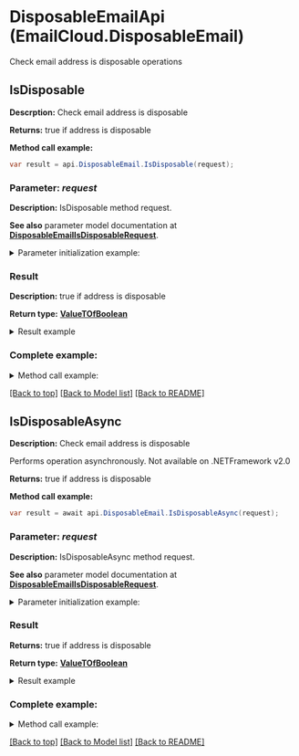 # DisposableEmailApi (EmailCloud.DisposableEmail)

Check email address is disposable operations

<a name="IsDisposable"></a>
## IsDisposable
**Descrption:** Check email address is disposable             


**Returns:** true if address is disposable

**Method call example:**
```csharp
var result = api.DisposableEmail.IsDisposable(request);
```

### Parameter: *request*

**Description:** IsDisposable method request.

**See also** parameter model documentation at [**DisposableEmailIsDisposableRequest**](DisposableEmailIsDisposableRequest.md).

<details>
    <summary>Parameter initialization example:</summary>

```csharp
var request = new DisposableEmailIsDisposableRequest
{ 
    Address = "example@mailcatch.com"
};
```

</details>

### Result

**Description:** true if address is disposable

**Return type:** [**ValueTOfBoolean**](ValueTOfBoolean.md)

<details>
    <summary>Result example</summary>

```csharp
result = ;
```

</details>

### Complete example:

<details>
    <summary>Method call example:</summary>

```csharp
var api = new EmailCloud(appKey, appSid);

// Prepare parameters:
var request = new DisposableEmailIsDisposableRequest
{ 
    Address = "example@mailcatch.com"
};

// Call method:
var result = api.DisposableEmail.IsDisposable(request);

// Result example:
result = ;
```

</details>

[[Back to top]](#) [[Back to Model list]](Models.md) [[Back to README]](README.md)

<a name="IsDisposableAsync"></a>
## IsDisposableAsync

**Description:** Check email address is disposable             

Performs operation asynchronously. Not available on .NETFramework v2.0


**Returns:** true if address is disposable

**Method call example:**
```csharp
var result = await api.DisposableEmail.IsDisposableAsync(request);
```

### Parameter: *request*

**Description:** IsDisposableAsync method request.

**See also** parameter model documentation at [**DisposableEmailIsDisposableRequest**](DisposableEmailIsDisposableRequest.md).

<details>
    <summary>Parameter initialization example:</summary>

```csharp
var request = new DisposableEmailIsDisposableRequest
{ 
    Address = "example@mailcatch.com"
};
```

</details>

### Result

**Returns:** true if address is disposable

**Return type:** [**ValueTOfBoolean**](ValueTOfBoolean.md)

<details>
    <summary>Result example</summary>

```csharp
result = ;
```

</details>

### Complete example:

<details>
    <summary>Method call example:</summary>

```csharp
var api = new EmailCloud(appKey, appSid);

// Prepare parameters:
var request = new DisposableEmailIsDisposableRequest
{ 
    Address = "example@mailcatch.com"
};

// Call method:
var result = await api.DisposableEmail.IsDisposableAsync(request);

result = ;

```

</details>

[[Back to top]](#) [[Back to Model list]](Models.md) [[Back to README]](README.md)
